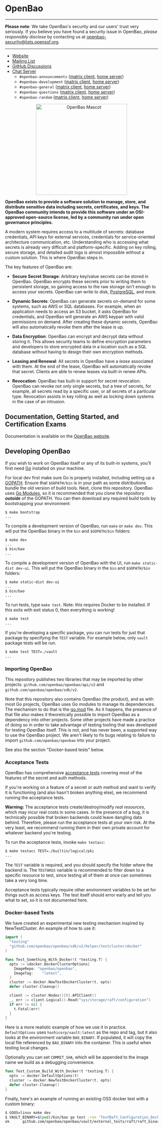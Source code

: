 # OpenBao

----

**Please note**: We take OpenBao's security and our users' trust very seriously. If you believe you have found a security issue in OpenBao, _please responsibly disclose_ by contacting us at [openbao-security@lists.openssf.org](mailto:openbao-security@lists.openssf.org).

----

- [Website](https://www.openbao.org)
- [Mailing List](https://lists.openssf.org/g/openbao)
- [GitHub Discussions](https://github.com/openbao/openbao/discussions)
- [Chat Server](https://chat.lfx.linuxfoundation.org/)
  - `#openbao-announcements` ([matrix client](https://matrix.to/#/#openbao-announcements:chat.lfx.linuxfoundation.org), [home server](https://chat.lfx.linuxfoundation.org/#/room/#openbao-announcements:chat.lfx.linuxfoundation.org))
  - `#openbao-development` ([matrix client](https://matrix.to/#/#openbao-development:chat.lfx.linuxfoundation.org), [home server](https://chat.lfx.linuxfoundation.org/#/room/#openbao-development:chat.lfx.linuxfoundation.org))
  - `#openbao-general` ([matrix client](https://matrix.to/#/#openbao-general:chat.lfx.linuxfoundation.org), [home server](https://chat.lfx.linuxfoundation.org/#/room/#openbao-general:chat.lfx.linuxfoundation.org))
  - `#openbao-questions` ([matrix client](https://matrix.to/#/#openbao-questions:chat.lfx.linuxfoundation.org), [home server](https://chat.lfx.linuxfoundation.org/#/room/#openbao-questions:chat.lfx.linuxfoundation.org))
  - `#openbao-random` ([matrix client](https://matrix.to/#/#openbao-random:chat.lfx.linuxfoundation.org), [home server](https://chat.lfx.linuxfoundation.org/#/room/#openbao-random:chat.lfx.linuxfoundation.org))

<p align="center">
  <img width="300" alt="OpenBao Mascot" src="https://raw.githubusercontent.com/openbao/artwork/main/color/openbao-color.svg">
</p>

**OpenBao exists to provide a software solution to manage, store, and distribute sensitive data including secrets, certificates, and keys. The OpenBao community intends to provide this software under an OSI-approved open-source license, led by a community run under open governance principles.**

A modern system requires access to a multitude of secrets: database credentials, API keys for external services, credentials for service-oriented architecture communication, etc. Understanding who is accessing what secrets is already very difficult and platform-specific. Adding on key rolling, secure storage, and detailed audit logs is almost impossible without a custom solution. This is where OpenBao steps in.

The key features of OpenBao are:

* **Secure Secret Storage**: Arbitrary key/value secrets can be stored
  in OpenBao. OpenBao encrypts these secrets prior to writing them to persistent
  storage, so gaining access to the raw storage isn't enough to access
  your secrets. OpenBao can write to disk, [PostgreSQL](https://www.postgresql.org/),
  and more.

* **Dynamic Secrets**: OpenBao can generate secrets on-demand for some
  systems, such as AWS or SQL databases. For example, when an application
  needs to access an S3 bucket, it asks OpenBao for credentials, and OpenBao
  will generate an AWS keypair with valid permissions on demand. After
  creating these dynamic secrets, OpenBao will also automatically revoke them
  after the lease is up.

* **Data Encryption**: OpenBao can encrypt and decrypt data without storing
  it. This allows security teams to define encryption parameters and
  developers to store encrypted data in a location such as a SQL database without
  having to design their own encryption methods.

* **Leasing and Renewal**: All secrets in OpenBao have a _lease_ associated
  with them. At the end of the lease, OpenBao will automatically revoke that
  secret. Clients are able to renew leases via built-in renew APIs.

* **Revocation**: OpenBao has built-in support for secret revocation. OpenBao
  can revoke not only single secrets, but a tree of secrets, for example,
  all secrets read by a specific user, or all secrets of a particular type.
  Revocation assists in key rolling as well as locking down systems in the
  case of an intrusion.

Documentation, Getting Started, and Certification Exams
-------------------------------

Documentation is available on the [OpenBao website](https://www.openbao.org/docs/).

Developing OpenBao
--------------------

If you wish to work on OpenBao itself or any of its built-in systems, you'll
first need [Go](https://www.golang.org) installed on your machine.

For local dev first make sure Go is properly installed, including setting up a
[GOPATH](https://golang.org/doc/code.html#GOPATH). Ensure that `$GOPATH/bin` is in
your path as some distributions bundle the old version of build tools. Next, clone this
repository. OpenBao uses [Go Modules](https://github.com/golang/go/wiki/Modules),
so it is recommended that you clone the repository ***outside*** of the GOPATH.
You can then download any required build tools by bootstrapping your environment:

```sh
$ make bootstrap
...
```

To compile a development version of OpenBao, run `make` or `make dev`. This will
put the OpenBao binary in the `bin` and `$GOPATH/bin` folders:

```sh
$ make dev
...
$ bin/bao
...
```

To compile a development version of OpenBao with the UI, run `make static-dist dev-ui`. This will
put the OpenBao binary in the `bin` and `$GOPATH/bin` folders:

```sh
$ make static-dist dev-ui
...
$ bin/bao
...
```

To run tests, type `make test`. Note: this requires Docker to be installed. If
this exits with exit status 0, then everything is working!

```sh
$ make test
...
```

If you're developing a specific package, you can run tests for just that
package by specifying the `TEST` variable. For example below, only
`vault` package tests will be run.

```sh
$ make test TEST=./vault
...
```

### Importing OpenBao

This repository publishes two libraries that may be imported by other projects:
`github.com/openbao/openbao/api/v2` and `github.com/openbao/openbao/sdk/v2`.

Note that this repository also contains OpenBao (the product), and as with most Go
projects, OpenBao uses Go modules to manage its dependencies. The mechanism to do
that is the [go.mod](./go.mod) file. As it happens, the presence of that file
also makes it theoretically possible to import OpenBao as a dependency into other
projects. Some other projects have made a practice of doing so in order to take
advantage of testing tooling that was developed for testing OpenBao itself. This
is not, and has never been, a supported way to use the OpenBao project. We aren't
likely to fix bugs relating to failure to import `github.com/openbao/openbao`
into your project.

See also the section "Docker-based tests" below.

### Acceptance Tests

OpenBao has comprehensive [acceptance tests](https://en.wikipedia.org/wiki/Acceptance_testing)
covering most of the features of the secret and auth methods.

If you're working on a feature of a secret or auth method and want to
verify it is functioning (and also hasn't broken anything else), we recommend
running the acceptance tests.

**Warning:** The acceptance tests create/destroy/modify *real resources*, which
may incur real costs in some cases. In the presence of a bug, it is technically
possible that broken backends could leave dangling data behind. Therefore,
please run the acceptance tests at your own risk. At the very least,
we recommend running them in their own private account for whatever backend
you're testing.

To run the acceptance tests, invoke `make testacc`:

```sh
$ make testacc TEST=./builtin/logical/pki
...
```

The `TEST` variable is required, and you should specify the folder where the
backend is. The `TESTARGS` variable is recommended to filter down to a specific
resource to test, since testing all of them at once can sometimes take a very
long time.

Acceptance tests typically require other environment variables to be set for
things such as access keys. The test itself should error early and tell
you what to set, so it is not documented here.

### Docker-based Tests

We have created an experimental new testing mechanism inspired by NewTestCluster.
An example of how to use it:

```go
import (
  "testing"
  "github.com/openbao/openbao/sdk/v2/helper/testcluster/docker"
)

func Test_Something_With_Docker(t *testing.T) {
  opts := &docker.DockerClusterOptions{
    ImageRepo: "openbao/openbao",
    ImageTag:    "latest",
  }
  cluster := docker.NewTestDockerCluster(t, opts)
  defer cluster.Cleanup()

  client := cluster.Nodes()[0].APIClient()
  _, err := client.Logical().Read("sys/storage/raft/configuration")
  if err != nil {
    t.Fatal(err)
  }
}
```

Here is a more realistic example of how we use it in practice.  `DefaultOptions` uses
`hashicorp/vault:latest` as the repo and tag, but it also looks at the environment
variable `BAO_BINARY`. If populated, it will copy the local file referenced by
`BAO_BINARY` into the container. This is useful when testing local changes.

Optionally you can set `COMMIT_SHA`, which will be appended to the image name we
build as a debugging convenience.

```go
func Test_Custom_Build_With_Docker(t *testing.T) {
  opts := docker.DefaultOptions(t)
  cluster := docker.NewTestDockerCluster(t, opts)
  defer cluster.Cleanup()
}
```

Finally, here's an example of running an existing OSS docker test with a custom binary:

```bash
$ GOOS=linux make dev
$ VAULT_BINARY=$(pwd)/bin/bao go test -run 'TestRaft_Configuration_Docker' ./vault/external_tests/raft/raft_binary
ok      github.com/openbao/openbao/vault/external_tests/raft/raft_binary        20.960s
```
